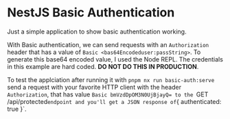 # NestJS Basic Authentication

Just a simple application to show basic authentication working.

With Basic authentication, we can send requests with an `Authorization` header
that has a value of `Basic <bas64Encodeduser:passString>`. To generate this
base64 encoded value, I used the Node REPL. The credentials in this example are
hard coded. **DO NOT DO THIS IN PRODUCTION**.

To test the applciation after running it with `pnpm nx run basic-auth:serve`
send a request with your favorite HTTP client with the header `Authorization`,
that has value `Basic bmVzdDpOM3N0UjBjayQ= to the `GET /api/protected` endpoint
and you'll get a JSON response of `{ authenticated: true }`.
